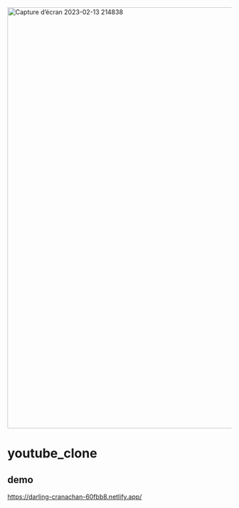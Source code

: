 

<img width="947" alt="Capture d’écran 2023-02-13 214838" src="https://user-images.githubusercontent.com/123499234/218571421-1b141b62-9280-43af-a1a8-30254488d7b7.png">



# youtube_clone

## demo
https://darling-cranachan-60fbb8.netlify.app/
